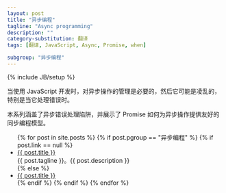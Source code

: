 ```yaml
---
layout: post
title: "异步编程"
tagline: "Async programming"
description: ""
category-substitution: 翻译
tags: [翻译, JavaScript, Async, Promise, when]

subgroup: "异步编程"
---
```

{% include JB/setup %}

<!-- Managing asynchronous operations is a necessity when working in JavaScript, and it can be messy business, especially when it comes to error handling. -->
当使用 JavaScript 开发时，对异步操作的管理是必要的，然后它可能是凌乱的，特别是当它处理错误时。

<!-- This lesson covers asynchronous error handling pitfalls, and shows how promises can provide familiar synchronous programming patterns for asynchronous operations. -->
本系列涵盖了异步错误处理陷阱，并展示了 Promise 如何为异步操作提供友好的同步编程模型。

<ul>
  {% for post in site.posts %}
    {% if post.pgroup == "异步编程" %}
      {% if post.link == null %}
        <li>
            <a href="{{ BASE_PATH }}{{ post.url }}">{{ post.title }}</a>
            <br>
            <span>{{ post.tagline }}。{{ post.description }}</span>
        </li>
      {% else %}
        <li><a href="{{ post.link }}" target="_blank">{{ post.title }}</a></li>
      {% endif %}
    {% endif %}
  {% endfor %}
</ul>